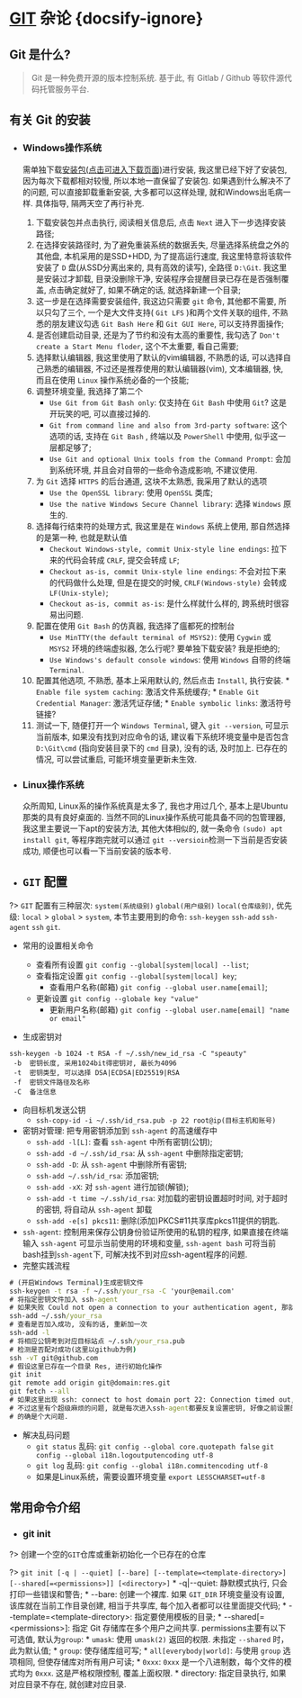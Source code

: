 # [GIT](https://git-scm.com/) 杂论 {docsify-ignore}

## Git 是什么?
> Git 是一种免费开源的版本控制系统. 基于此, 有 Gitlab / Github 等软件源代码托管服务平台.

## 有关 Git 的安装
* ### Windows操作系统
 
    需单独下载[安装包(点击可进入下载页面)](https://git-scm.com/download/win)进行安装, 我这里已经下好了安装包, 因为每次下载都相对较慢, 所以本地一直保留了安装包. 如果遇到什么解决不了的问题, 可以直接卸载重新安装, 大多都可以这样处理, 就和Windows出毛病一样. 具体指导, 隔两天空了再行补充.
   1. 下载安装包并点击执行, 阅读相关信息后, 点击 `Next` 进入下一步选择安装路径;
   2. 在选择安装路径时, 为了避免重装系统的数据丢失, 尽量选择系统盘之外的其他盘, 本机采用的是SSD+HDD, 为了提高运行速度, 我这里特意将该软件安装了 `D` 盘(从SSD分离出来的, 具有高效的读写), 全路径 `D:\Git`. 我这里是安装过才卸载, 目录没删除干净, 安装程序会提醒目录已存在是否强制覆盖, 点击确定就好了, 如果不确定的话, 就选择新建一个目录;
   3. 这一步是在选择需要安装组件, 我这边只需要 `git` 命令, 其他都不需要, 所以只勾了三个, 一个是大文件支持( `Git LFS` )和两个文件关联的组件, 不熟悉的朋友建议勾选 `Git Bash Here` 和 `Git GUI Here`, 可以支持界面操作;
   4. 是否创建启动目录, 还是为了节约和没有太高的重要性, 我勾选了 `Don't create a Start Menu floder`, 这个不太重要, 看自己需要;
   5. 选择默认编辑器, 我这里使用了默认的vim编辑器, 不熟悉的话, 可以选择自己熟悉的编辑器, 不过还是推荐使用的默认编辑器(vim), 文本编辑器, 快, 而且在使用 `Linux` 操作系统必备的一个技能;
   6. 调整环境变量, 我选择了第二个
      * `Use Git from Git Bash only`: 仅支持在 `Git Bash` 中使用 `Git`? 这是开玩笑的吧, 可以直接过掉的.
      * `Git from command line and also from 3rd-party software`: 这个选项的话, 支持在 `Git Bash` , 终端以及 `PowerShell` 中使用, 似乎这一层都足够了;
      * `Use Git and optional Unix tools from the Command Prompt`: 会加到系统环境, 并且会对自带的一些命令造成影响, 不建议使用.
   7. 为 `Git` 选择 `HTTPS` 的后台通道, 这块不太熟悉, 我采用了默认的选项
      * `Use the OpenSSL library`: 使用 `OpenSSL` 类库;
      * `Use the native Windows Secure Channel library`: 选择 `Windows` 原生的.
   8. 选择每行结束符的处理方式, 我这里是在 `Windows` 系统上使用, 那自然选择的是第一种, 也就是默认值
      * `Checkout Windows-style, commit Unix-style line endings`: 拉下来的代码会转成 `CRLF`, 提交会转成 `LF`;
      * `Checkout as-is, commit Unix-style line endings`: 不会对拉下来的代码做什么处理, 但是在提交的时候, `CRLF(Windows-style)` 会转成`LF(Unix-style)`;
      * `Checkout as-is, commit as-is`: 是什么样就什么样的, 跨系统时很容易出问题.
   9. 配置在使用 `Git Bash` 的仿真器, 我选择了瘟都死的控制台
      * `Use MinTTY(the default terminal of MSYS2)`: 使用 `Cygwin` 或 `MSYS2` 环境的终端虚拟器, 怎么行呢? 要单独下载安装? 我是拒绝的;
      * `Use Windows's default console windows`: 使用 `Windows` 自带的终端 `Terminal`.
   10. 配置其他选项, 不熟悉, 基本上采用默认的, 然后点击 `Install`, 执行安装.
      * `Enable file system caching`: 激活文件系统缓存;
      * `Enable Git Credential Manager`: 激活凭证存储;
      * `Enable symbolic links`: 激活符号链接?
   11. 测试一下, 随便打开一个 `Windows Terminal`, 键入 `git --version`, 可显示当前版本, 如果没有找到对应命令的话, 建议看下系统环境变量中是否包含 `D:\Git\cmd` (指向安装目录下的 `cmd` 目录), 没有的话, 及时加上. 已存在的情况, 可以尝试重启, 可能环境变量更新未生效. 
* ### Linux操作系统
    
    众所周知, Linux系的操作系统真是太多了, 我也才用过几个, 基本上是Ubuntu那类的具有良好桌面的. 当然不同的Linux操作系统可能具备不同的包管理器, 我这里主要说一下apt的安装方法, 其他大体相似的, 就一条命令 `(sudo) apt install git`, 等程序跑完就可以通过 `git --versioin`检测一下当前是否安装成功, 顺便也可以看一下当前安装的版本号.

* ## `GIT` 配置

?> `GIT` 配置有三种层次: `system(系统级别)` `global(用户级别)` `local(仓库级别)`, 优先级: `local` > `global` > `system`, 本节主要用到的命令: `ssh-keygen` `ssh-add` `ssh-agent` `ssh` `git`.

* 常用的设置相关命令
   * 查看所有设置 `git config --global[system|local] --list`;
   * 查看指定设置 `git config --global[system|local] key`;
      * 查看用户名称(邮箱) `git config --global user.name[email]`;
   * 更新设置 `git config --globale key "value"`
      * 更新用户名称(邮箱) `git config --global user.name[email] "name or email"`

* 生成密钥对
```
ssh-keygen -b 1024 -t RSA -f ~/.ssh/new_id_rsa -C "speauty"
 -b  密钥长度, 采用1024bit得密钥对, 最长为4096
 -t  密钥类型, 可以选择 DSA|ECDSA|ED25519|RSA
 -f  密钥文件路径及名称
 -C  备注信息
```
* 向目标机发送公钥
   * `ssh-copy-id -i ~/.ssh/id_rsa.pub -p 22 root@ip(目标主机和账号)`
* 密钥对管理: 把专用密钥添加到 `ssh-agent` 的高速缓存中
   * `ssh-add -l[L]`: 查看 `ssh-agent` 中所有密钥(公钥);
   * `ssh-add -d ~/.ssh/id_rsa`: 从 `ssh-agent` 中删除指定密钥;
   * `ssh-add -D`: 从 `ssh-agent` 中删除所有密钥;
   * `ssh-add ~/.ssh/id_rsa`: 添加密钥;
   * `ssh-add -xX`: 对 `ssh-agent` 进行加锁(解锁);
   * `ssh-add -t time ~/.ssh/id_rsa`: 对加载的密钥设置超时时间, 对于超时的密钥, 将自动从 `ssh-agent` 卸载
   * `ssh-add -e[s] pkcs11`: 删除(添加)PKCS#11共享库pkcs11提供的钥匙.
* `ssh-agent`: 控制用来保存公钥身份验证所使用的私钥的程序, 如果直接在终端输入 `ssh-agent` 可显示当前使用的环境和变量, `ssh-agent bash` 可将当前bash挂到`ssh-agent`下, 可解决找不到对应ssh-agent程序的问题.
* 完整实践流程
```cmd
# (开启Windows Terminal)生成密钥文件
ssh-keygen -t rsa -f ~/.ssh/your_rsa -C 'your@email.com'
# 将指定密钥文件加入 ssh-agent
# 如果失败 Could not open a connection to your authentication agent, 那就直接输入 ssh-agent bash, 然后再进行与ssh-add相关的操作
ssh-add ~/.ssh/your_rsa
# 查看是否加入成功, 没有的话, 重新加一次
ssh-add -l
# 将相应公钥考到对应目标站点 ~/.ssh/your_rsa.pub
# 检测是否配对成功(这里以github为例)
ssh -vT git@github.com
# 假设这里已存在一个目录 Res, 进行初始化操作
git init
git remote add origin git@domain:res.git
git fetch --all
# 如果这里出现 ssh: connect to host domain port 22: Connection timed out, 那问题应该就是无法锁定ssh-agent程序, 可以 ssh-agent bash后再进行操作
# 不过这里有个超级麻烦的问题, 就是每次进入ssh-agent都要反复设置密钥, 好像之前设置的没有保留.
# 的确是个大问题.
```

* 解决乱码问题
   * `git status` 乱码: `git config --global core.quotepath false` `git config --global i18n.logoutputencoding utf-8`
   * `git log` 乱码: `git config --global i18n.commitencoding utf-8`
   * 如果是Linux系统，需要设置环境变量 `export LESSCHARSET=utf-8`

## 常用命令介绍
   * ### git init
   
   ?> 创建一个空的`GIT`仓库或重新初始化一个已存在的仓库
   
   ?> `git init [-q | --quiet] [--bare] [--template=<template-directory>] [--shared[=<permissions>]] [<directory>]`
      * -q|--quiet: 静默模式执行, 只会打印一些错误和警告;
      * --bare: 创建一个裸库. 如果 `GIT_DIR` 环境变量没有设置, 该库就在当前工作目录创建, 相当于共享库, 每个加入者都可以往里面提交代码;
      * --template=\<template-directory\>: 指定要使用模板的目录;
      * --shared\[=\<permissions\>\]: 指定 Git 存储库在多个用户之间共享. permissions主要有以下可选值, 默认为`group`:
         * `umask`: 使用 `umask(2)` 返回的权限. 未指定 `--shared` 时，此为默认值;
         * `group`: 使存储库组可写;
         * `all[everybody|world]`: 与使用 `group` 选项相同, 但使存储库对所有用户可读;
         * `0xxx`: `0xxx` 是一个八进制数，每个文件的模式均为 `0xxx`. 这是严格权限控制, 覆盖上面权限.
      * directory: 指定目录执行, 如果对应目录不存在, 就创建对应目录.
      
